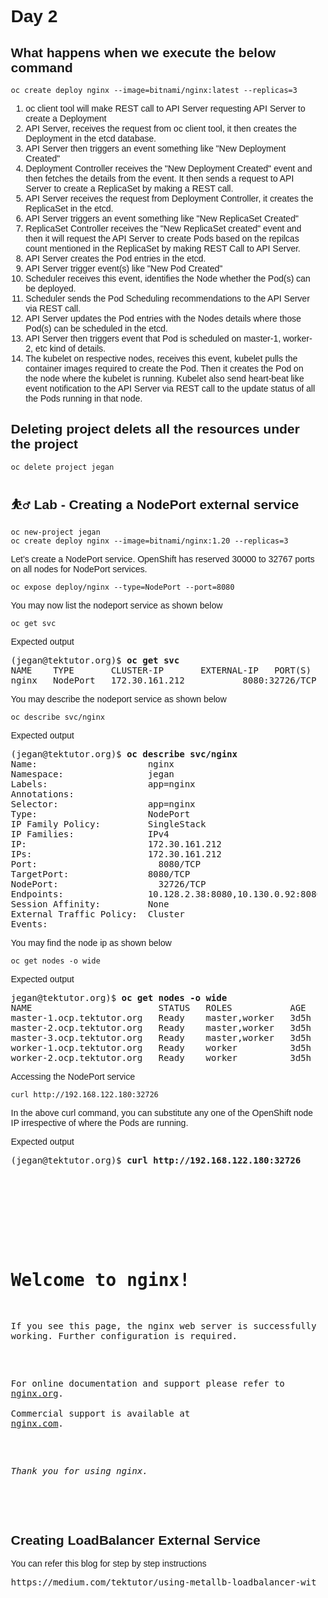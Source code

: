 # Day 2

## What happens when we execute the below command
```
oc create deploy nginx --image=bitnami/nginx:latest --replicas=3
```

1. oc client tool will make REST call to API Server requesting API Server to create a Deployment
2. API Server, receives the request from oc client tool, it then creates the Deployment in the etcd database.
3. API Server then triggers an event something like "New Deployment Created"
4. Deployment Controller receives the "New Deployment Created" event and then fetches the details from the event.  It then sends a request to API Server to create a ReplicaSet by making a REST call.
5. API Server receives the request from Deployment Controller, it creates the ReplicaSet in the etcd.
6. API Server triggers an event something like "New ReplicaSet Created"
7. ReplicaSet Controller receives the "New ReplicaSet created" event and then it will request the API Server
   to create Pods based on the repilcas count mentioned in the ReplicaSet by making REST Call to API Server.
8. API Server creates the Pod entries in the etcd.
9. API Server trigger event(s) like "New Pod Created"
10. Scheduler receives this event, identifies the Node whether the Pod(s) can be deployed.
11. Scheduler sends the Pod Scheduling recommendations to the API Server via REST call.
12. API Server updates the Pod entries with the Nodes details where those Pod(s) can be scheduled in the etcd.
13. API Server then triggers event that Pod is scheduled on master-1, worker-2, etc kind of details.
14. The kubelet on respective nodes, receives this event, kubelet pulls the container images required to
    create the Pod.  Then it creates the Pod on the node where the kubelet is running. Kubelet also send heart-beat like event notification to the API Server via REST call to the update status of all the Pods running in that node.

## Deleting project delets all the resources under the project
```
oc delete project jegan
```

## ⛹️‍♂️ Lab - Creating a NodePort external service
```
oc new-project jegan
oc create deploy nginx --image=bitnami/nginx:1.20 --replicas=3
```


Let's create a NodePort service.  OpenShift has reserved 30000 to 32767 ports on all nodes for NodePort services.
```
oc expose deploy/nginx --type=NodePort --port=8080
```

You may now list the nodeport service as shown below
```
oc get svc
```
Expected output
<pre>
(jegan@tektutor.org)$ <b>oc get svc</b>
NAME    TYPE       CLUSTER-IP       EXTERNAL-IP   PORT(S)          AGE
nginx   NodePort   172.30.161.212   <none>        8080:32726/TCP   3s
</pre>

You may describe the nodeport service as shown below
```
oc describe svc/nginx 
```
Expected output
<pre>
(jegan@tektutor.org)$ <b>oc describe svc/nginx</b>
Name:                     nginx
Namespace:                jegan
Labels:                   app=nginx
Annotations:              <none>
Selector:                 app=nginx
Type:                     NodePort
IP Family Policy:         SingleStack
IP Families:              IPv4
IP:                       172.30.161.212
IPs:                      172.30.161.212
Port:                     <unset>  8080/TCP
TargetPort:               8080/TCP
NodePort:                 <unset>  32726/TCP
Endpoints:                10.128.2.38:8080,10.130.0.92:8080,10.131.1.94:8080
Session Affinity:         None
External Traffic Policy:  Cluster
Events:                   <none>
</pre>

You may find the node ip as shown below
```
oc get nodes -o wide
```
Expected output
<pre>
jegan@tektutor.org)$ <b>oc get nodes -o wide</b>
NAME                        STATUS   ROLES           AGE    VERSION           INTERNAL-IP       EXTERNAL-IP   OS-IMAGE                                                        KERNEL-VERSION                 CONTAINER-RUNTIME
master-1.ocp.tektutor.org   Ready    master,worker   3d5h   v1.23.5+3afdacb   192.168.122.245   <none>        Red Hat Enterprise Linux CoreOS 410.84.202206010432-0 (Ootpa)   4.18.0-305.49.1.el8_4.x86_64   cri-o://1.23.2-12.rhaos4.10.git5fe1720.el8
master-2.ocp.tektutor.org   Ready    master,worker   3d5h   v1.23.5+3afdacb   192.168.122.152   <none>        Red Hat Enterprise Linux CoreOS 410.84.202206010432-0 (Ootpa)   4.18.0-305.49.1.el8_4.x86_64   cri-o://1.23.2-12.rhaos4.10.git5fe1720.el8
master-3.ocp.tektutor.org   Ready    master,worker   3d5h   v1.23.5+3afdacb   192.168.122.144   <none>        Red Hat Enterprise Linux CoreOS 410.84.202206010432-0 (Ootpa)   4.18.0-305.49.1.el8_4.x86_64   cri-o://1.23.2-12.rhaos4.10.git5fe1720.el8
worker-1.ocp.tektutor.org   Ready    worker          3d5h   v1.23.5+3afdacb   192.168.122.26    <none>        Red Hat Enterprise Linux CoreOS 410.84.202206010432-0 (Ootpa)   4.18.0-305.49.1.el8_4.x86_64   cri-o://1.23.2-12.rhaos4.10.git5fe1720.el8
worker-2.ocp.tektutor.org   Ready    worker          3d5h   v1.23.5+3afdacb   192.168.122.180   <none>        Red Hat Enterprise Linux CoreOS 410.84.202206010432-0 (Ootpa)   4.18.0-305.49.1.el8_4.x86_64   cri-o://1.23.2-12.rhaos4.10.git5fe1720.el8
</pre>

Accessing the NodePort service
```
curl http://192.168.122.180:32726
```
In the above curl command, you can substitute any one of the OpenShift node IP irrespective of where the Pods are running.

Expected output
<pre>
(jegan@tektutor.org)$ <b>curl http://192.168.122.180:32726</b>
<!DOCTYPE html>
<html>
<head>
<title>Welcome to nginx!</title>
<style>
    body {
        width: 35em;
        margin: 0 auto;
        font-family: Tahoma, Verdana, Arial, sans-serif;
    }
</style>
</head>
<body>
<h1>Welcome to nginx!</h1>
<p>If you see this page, the nginx web server is successfully installed and
working. Further configuration is required.</p>

<p>For online documentation and support please refer to
<a href="http://nginx.org/">nginx.org</a>.<br/>
Commercial support is available at
<a href="http://nginx.com/">nginx.com</a>.</p>

<p><em>Thank you for using nginx.</em></p>
</body>
</html>
</pre>

## Creating LoadBalancer External Service

You can refer this blog for step by step instructions
<pre>
https://medium.com/tektutor/using-metallb-loadbalancer-with-bare-metal-openshift-onprem-4230944bfa35
</pre>

